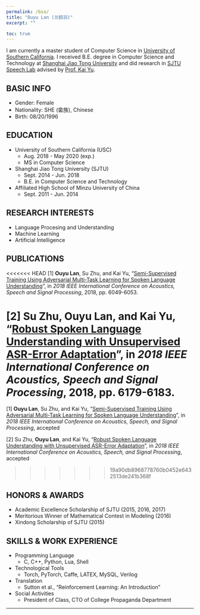 ```yaml
---
permalink: /bio/
title: "Ouyu Lan (兰鸥羽)"
excerpt: ""

toc: true
---
```


I am currently a master student of Computer Science in [University of Southern California](https://www.cs.usc.edu/). I received B.E. degree in Computer Science and Technology at [Shanghai Jiao Tong University](http://www.sjtu.edu.cn) and did research in [SJTU Speech Lab](https://speechlab.sjtu.edu.cn/) advised by [Prof. Kai Yu](https://speechlab.sjtu.edu.cn/~kyu/). 

## BASIC INFO
* Gender: Female
* Nationality: SHE (畲族), Chinese
* Birth: 08/20/1996

## EDUCATION
* University of Southern California (USC)
	* Aug. 2018 - May 2020 (exp.)
	* MS in Computer Science
* Shanghai Jiao Tong University (SJTU)
	* Sept. 2014 - Jun. 2018 
	* B.E. in Computer Science and Technology
* Affiliated High School of Minzu University of China
	* Sept. 2011 - Jun. 2014

## RESEARCH INTERESTS
* Language Procesing and Understanding
* Machine Learning
* Artificial Intelligence

## PUBLICATIONS
<<<<<<< HEAD
[1] **Ouyu Lan**, Su Zhu, and Kai Yu, “[Semi-Supervised Training Using Adversarial Multi-Task Learning for Spoken Language Understanding](https://lanouyu.github.io/semi-adv-multi)”, in *2018 IEEE International Conference on Acoustics, Speech and Signal Processing*, 2018, pp. 6049-6053.

[2] Su Zhu, **Ouyu Lan**, and Kai Yu, “[Robust Spoken Language Understanding with Unsupervised ASR-Error Adaptation](https://lanouyu.github.io/asr-adapt)”, in *2018 IEEE International Conference on Acoustics, Speech and Signal Processing*, 2018, pp. 6179-6183.
=======
[1] **Ouyu Lan**, Su Zhu, and Kai Yu, “[Semi-Supervised Training Using Adversarial Multi-Task Learning for Spoken Language Understanding](https://lanouyu.github.io/semi-adv-multi)”, in *2018 IEEE International Conference on Acoustics, Speech, and Signal Processing*, accepted

[2] Su Zhu, **Ouyu Lan**, and Kai Yu, “[Robust Spoken Language Understanding with Unsupervised ASR-Error Adaptation](https://lanouyu.github.io/asr-adapt)”, in *2018 IEEE International Conference on Acoustics, Speech, and Signal Processing*, accepted
>>>>>>> 19a90db8968778760b0452e6432513de241b368f

## HONORS & AWARDS
* Academic Excellence Scholarship of SJTU (2015, 2016, 2017)
* Meritorious Winner of Mathematical Contest in Modeling (2016)
* Xindong Scholarship of SJTU (2015)

## SKILLS & WORK EXPERIENCE
* Programming Language 
	* C, C++, Python, Lua, Shell
* Technological Tools 
	* Torch, PyTorch, Caffe, LATEX, MySQL, Verilog
* Translation
	* Sutton et al., “Reinforcement Learning: An Introduction” 
* Social Activities
	* President of Class, CTO of College Propaganda Department

---

